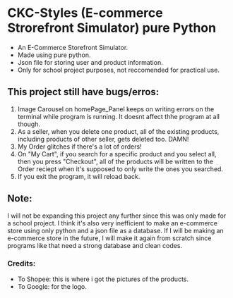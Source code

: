 # CKC-Styles (E-commerce Strorefront Simulator) pure Python

* An E-Commerce Storefront Simulator. 
* Made using pure python. 
* Json file for storing user and product information. 
* Only for school project purposes, not reccomended for practical use.

## This project still have bugs/erros:

1. Image Carousel on homePage_Panel keeps on writing errors on the terminal while program is running. It doesnt affect thhe program at all though.
2. As a seller, when you delete one product, all of the existing products, including products of other seller, gets deleted too. DAMN!
3. My Order glitches if there's a lot of orders!
4. On "My Cart", if you search for a specific product and you select all, then you press "Checkout", all of the products will be written to the Order reciept when it's supposed to only write the ones you searched.
5. If you exit the program, it will reload back.

## Note:
I will not be expanding this project any further since this was only made for a school project. I think it's also very inefficient to make an e-commerce store using only python and a json file as a database. If I will be making an e-commerce store in the future, I will make it again from scratch since programs like that need a strong database and clean codes.

### Credits:
* To Shopee: this is where i got the pictures of the products.
* To Google: for the logo.

